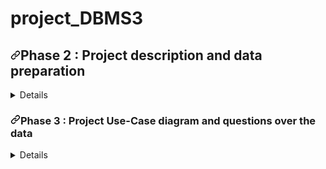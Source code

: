 # project_DBMS3
<h2><a id="user-content-phase-2--project-description-and-data-preparation" class="anchor" aria-hidden="true" href="#phase-2--project-description-and-data-preparation"><svg class="octicon octicon-link" viewBox="0 0 16 16" version="1.1" width="16" height="16" aria-hidden="true"><path fill-rule="evenodd" d="M7.775 3.275a.75.75 0 001.06 1.06l1.25-1.25a2 2 0 112.83 2.83l-2.5 2.5a2 2 0 01-2.83 0 .75.75 0 00-1.06 1.06 3.5 3.5 0 004.95 0l2.5-2.5a3.5 3.5 0 00-4.95-4.95l-1.25 1.25zm-4.69 9.64a2 2 0 010-2.83l2.5-2.5a2 2 0 012.83 0 .75.75 0 001.06-1.06 3.5 3.5 0 00-4.95 0l-2.5 2.5a3.5 3.5 0 004.95 4.95l1.25-1.25a.75.75 0 00-1.06-1.06l-1.25 1.25a2 2 0 01-2.83 0z"></path></svg></a>Phase 2 : Project description and data preparation</h2>
<details>
This project is about building a recommendation system based on the information of books in Kazakh language. This recommender system uses machine learning algorithms to provide users book recommendations. This is a Database Management Project about Library Management System with the recommendation system built with machine learning algorithms. We decided to do this because, it is the best way to improve our reading skills and also can help people who are in searching for the best book to read by their own criterias. The project's goal is to improve skills in connecting database server with programming languages. And also for ourselves we want to obtain practical experience in databases. Our project would have features like Login,Admin,Issue,Return, Recommender etc. We are planning to use python for connecting with SQLite database and PHP as backend. We are going to do web application, so that we we will use CSS and HTML as instruments for creating web frontend.
  </details>

<h3><a id="user-content-phase-2--project-description-and-data-preparation" class="anchor" aria-hidden="true" href="#phase-3-Project Use-Case diagram and questions over the data"><svg class="octicon octicon-link" viewBox="0 0 16 16" version="1.1" width="16" height="16" aria-hidden="true"><path fill-rule="evenodd" d="M7.775 3.275a.75.75 0 001.06 1.06l1.25-1.25a2 2 0 112.83 2.83l-2.5 2.5a2 2 0 01-2.83 0 .75.75 0 00-1.06 1.06 3.5 3.5 0 004.95 0l2.5-2.5a3.5 3.5 0 00-4.95-4.95l-1.25 1.25zm-4.69 9.64a2 2 0 010-2.83l2.5-2.5a2 2 0 012.83 0 .75.75 0 001.06-1.06 3.5 3.5 0 00-4.95 0l-2.5 2.5a3.5 3.5 0 004.95 4.95l1.25-1.25a.75.75 0 00-1.06-1.06l-1.25 1.25a2 2 0 01-2.83 0z"></path></svg></a>Phase 3 : Project Use-Case diagram and questions over the data</h2>
<details>
<p><br />Questions about project<br />1)What is the project about?<br />The project is about recommending books in any languages, also containing books in Kazakh language. Also in project we are going to construct library management system with many functions.<br />2)What is the main purpose of this project?<br />The main purpose is to collect books from people reviews and recommend books to other people by similar choices. Also to increase the number of readers, and to help in finding the best books according to their criteria.<br />3)What are the features of library management system and recommender system?<br />Features of Library Management System:<br />&bull;-Manage the management of the entire library through the software&rsquo; s interface<br />&bull;-To make simplified way of issuing book saving time and effort<br />&bull;-The librarian can issue, return and reserve book for a particular student through the software&rsquo;s interface<br />&bull;-Add, update, search and view library items online<br />&bull;-To make report for library items, library inventory and library fine collection<br />Features of book recommendation system:<br />&bull;-To make recommendation easy<br />&bull;-To look at other users&rsquo; lovely books and add it to own booklist<br />&bull;-and etc.</p>
<p>4)What are the functional requirements of library management system?<br />Updating stock details : It must enter details regarding new books .The stock details are updated each and every time a new stock arrives or when an item is taken out.<br />Providing Identification number: The system provides unique identification number to each item separately. It should also provide separate identification number to its members.<br />Reservation : One of the most important function of a Management system is that it can help members to reserve a certain item which they want from anywhere by using their membership number.<br />Report generation : One of the most important functionality of a Library management is that it should generate quick reports on demand.<br />Technological advancement : The management system used should be technically advanced so that it can so that it can work in such a competitive market.<br />Providing a better search option : Providing better ways to search a particular stock can be said to be one of the most important function of a library management.<br />And etc<br />5)How do we are going to design a library management system?<br />Register user: A new user can be registered in this component.<br />Sign in user<br />Book issue: Books can be issued to the user and can be added as a record in the database.<br />Book return: The books will be returned by the user within the final date.<br />Search/View Book details: This component allow to search or view the books.<br />Search for places where the user can find booskhops for the book that was searched<br />6)Which machine learning algorithm are we going to use in this project?<br />We are going to use content based filtering and collaborative filtering.<br />7)How to use both machine learning algorithms in one project?<br />We are going to connect content based filtering and collaborative filtering to make recommending useful. We will make 2 different pages, where user can view other users&rsquo; lovely books and the page where user can type the name of the book, and recommender will recommend books similar to the searched one.<br />8)Where is the dataset taken?<br />The dataset is taken from kaggle(2 datasets)+ we will parse Kazakh webpages(kitap.kz, meloman.kz, flip.kz, adebiportal.kz) to collect book info(in the process)<br />9)How to parse dataset from websites?<br />By python programing language<br />10)How to combine datasets from kaggle and parsed with ourselves?<br />We will combine it using python language and combine it by database languages.<br />11)include a description about the table structures, constraints and table sizes?<br />We will have tables like book info, book authors, book places, book recommenders, book reviews, book users, book administration, etc. Size will differ according to book info and users, maybe 7k columns and 30 rows totally. <br />7 questions that join at least 5-10 relations.<br />1)what are primary keys in tables?</p>
<p>Constraints are from book info &ndash; book name and book genre and from book authors-book name, from book info-book name and from book places-book name, from book-info book genre and from book recommenders-book genre, etc.</p>
<p>2)what are foreign keys in tables<br />Foreign keys are book name, book genre, book place and etc.(will draw in er diagram)</p>
<p>3) Does the Book info table exhibit referential integrity? Why or why not?<br />Yes, because book_id in the rating table references the book_id from the book table<br />4)Do the tables contain redundant data? If so which table(s) and what is the redundant data? <br />No, we don't have such tables because is not advised. Storing information in more than one place is called data redundancy.</p>
<p>5)Looking at each of the tables in the library database which attribute could have a NULL value? Why?<br />In rate table, because some time we have only user_id but don't have an information about rating.</p>
<p>6)Do you have the tables contribute to weak relationships? And what is weak relationships?<br />Yes we have, a weak or how can say "non-identifying" relationship exists between two entities when the primary key of one of the related entities does not contain a primary key component of the other related entities</p>
<p>7)Strong relationships?<br />Yes we also have this, but it is in question</p>
<p>&nbsp;</p>
<p>Our dataset:</p>
<p>https://www.kaggle.com/ruchi798/bookcrossing-dataset</p>
<p>https://www.kaggle.com/arashnic/book-recommendation-dataset</p>


Tables structures
<ol>
<li>
<p>Books&nbsp;</p>
<ul>
<li>ISBN</li>
<li>PUBLISHER</li>
<li>YEAR_OF_PUBLICATION</li>
<li>BOOK_TITLE</li>
<li>IMAGE-URL-L</li>
<li>IMAGE-URL-M</li>
<li>IMAGE-URL-S</li>
<li>BOOK_AUTHOR</li>
<li>SUMMARY</li>
<li>LANGUAGE</li>
<li>CATEGORY</li>
</ul>
</li>
<li>
<p>User</p>
<ul>
<li>USER_ID</li>
<li>USER_NAME</li>
<li>AGE</li>
<li>LOCATION_ID</li>
</ul>
</li>
<li>
<p>Location</p>
<ul>
<li>LOCATION_ID</li>
<li>STATE</li>
<li>CITY</li>
<li>COUNTRY</li>
</ul>
</li>
<li>
<p>Rating</p>
<ul>
<li>RATING_ID</li>
<li>USER_ID</li>
<li>BOOK_RATING</li>
<li>ISBN</li>
</ul>
</li>
<li>
<p>LOGIN</p>
<ul>
<li>LOGIN_ID</li>
<li>USER_NAME</li>
<li>USER_PASSWORD</li>
</ul>
</li>
<li>
<p>Book Recommendations</p>
<ul>
<li>ISBN</li>
<li>USER_ID</li>
<li>RATING_ID</li>
</ul>
</li>

<p><span style="text-decoration: underline;"><strong>Phase 3 DBMS3</strong></span></p>

<a id="user-content-phase-5--sql-queries" class="anchor" aria-hidden="true" href="#uml"><svg class="octicon octicon-link" viewBox="0 0 16 16" version="1.1" width="16" height="16" aria-hidden="true"><path fill-rule="evenodd" d="M7.775 3.275a.75.75 0 001.06 1.06l1.25-1.25a2 2 0 112.83 2.83l-2.5 2.5a2 2 0 01-2.83 0 .75.75 0 00-1.06 1.06 3.5 3.5 0 004.95 0l2.5-2.5a3.5 3.5 0 00-4.95-4.95l-1.25 1.25zm-4.69 9.64a2 2 0 010-2.83l2.5-2.5a2 2 0 012.83 0 .75.75 0 001.06-1.06 3.5 3.5 0 00-4.95 0l-2.5 2.5a3.5 3.5 0 004.95 4.95l1.25-1.25a.75.75 0 00-1.06-1.06l-1.25 1.25a2 2 0 01-2.83 0z"></path></svg></a>Functionalities and Features of the project
<details>
  <summary>Link for UseCase image</summary>
<p>Image is available in <a href="https://github.com/NERRAY/project_DBMS3/blob/main/FRIENDS-UseCase-UML.png">UseCase</a> image.</p>
</details>

<h1>Data modeling and database design</h1>
<h2><a id="user-content-er-diagram" class="anchor" href="https://github.com/s3rikbaeva/Activ-monitoring/blob/main/README.md#er-diagram" aria-hidden="true"></a>ER diagram</h2>
<p>We a decided to implement diagrams in&nbsp;<code>class type</code>.</p>
<p>The ER (Entity Relationship) Diagram represents the model of <strong>Library Management System Entity. </strong>The entity-relationship diagram of Library Management System shows all the visual instrument of database tables and the relations between Users, Books, Rating, Login, Recomendations, Locations. It used structure data and to define the relationships between structured data groups of Library Managment System functionalities.</p>
<p>Description of LMSD(Library Management System Database):</p>
<ul>
<li>&nbsp;The details of Books is store into the Books tables respective with all tables</li>
<li>Each entity (Users, Books, Rating, Login, Recomendations of book, Locations) contains primary key</li>
<li>The entity User binded with Books by many-to-many relationships because many users can have many books sush as many books haave many users. The entity User have one-to-one relationship with Login ,where which user have only unique login , for each book it have one-to-many relations to ratings. Location have one -to-many relationships for user. Book Recommend connecting with Rating by primary key.</li>
<li>&nbsp;All below entities are normalized and reduce duplicacy of records</li>
</ul>

<h2>DDL queries</h2>
<p>&nbsp;After configuring MySQL, we decided&nbsp; to integrate everything into VSCode for convenience.&nbsp; To make it much easier to write queries in the future. For verification the tables were successfully displayed.</p>

<p>&nbsp;</p>
<h2>DML queries</h2>
<p>To add 100k data, it would be impossible to use the&nbsp;<code>INSERT</code>&nbsp;function, as it would take a very long time to write and add. Also, can't upload it via phpMyAdmin, because it exceeded the limit. To add data to the tables that we created, we decided to use a cmd:</p>
<div class="highlight highlight-source-shell">
<pre>  .mode csv books<br />  .separator ,<br />  .import books.csv books<br /><br /><br /></pre>
</div>
<p>&nbsp;Be sure to run each operation in the following order, which we specified in the file, otherwise an error will occur.</p>


<h2>Phase 6</h2>
  <p>
Student can register yourself and after registration they will get studentid
After login student can view own dashboard.
Student can update own profile.
Student can view issued book and book return date-time.
Student can also change own password.
Student can also recover own password.
  </p>
